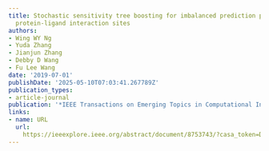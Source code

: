 ```yaml
---
title: Stochastic sensitivity tree boosting for imbalanced prediction problems of
  protein-ligand interaction sites
authors:
- Wing WY Ng
- Yuda Zhang
- Jianjun Zhang
- Debby D Wang
- Fu Lee Wang
date: '2019-07-01'
publishDate: '2025-05-10T07:03:41.267789Z'
publication_types:
- article-journal
publication: '*IEEE Transactions on Emerging Topics in Computational Intelligence*'
links:
- name: URL
  url: 
    https://ieeexplore.ieee.org/abstract/document/8753743/?casa_token=DCF9xr1FC-AAAAAA:qaH5gC5-KMU8ISEfRv5ZQ_n7utmCuzsCWnLg9Wm2kZRLXeMpOtrB7cDpbH-oOjeQyPPsUvg6Vq2x
---
```

